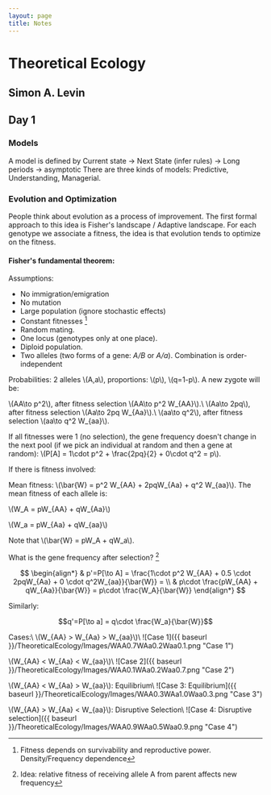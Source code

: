 ```yaml
---
layout: page
title: Notes
---
```

<script src="https://cdn.mathjax.org/mathjax/latest/MathJax.js?config=TeX-AMS-MML_HTMLorMML" type="text/javascript"></script>

# Theoretical Ecology

## Simon A. Levin

## Day 1

### Models
A model is defined by Current state -> Next State (infer rules) -> Long periods -> asymptotic
There are three kinds of models: Predictive, Understanding, Managerial.

### Evolution and Optimization
People think about evolution as a process of improvement. The first formal approach to this idea is Fisher's landscape / Adaptive landscape. For each genotype we associate a fitness, the idea is that evolution tends to optimize on the fitness.

#### Fisher's fundamental theorem:
Assumptions:

* No immigration/emigration
* No mutation
* Large population (ignore stochastic effects)
* Constant fitnesses [^1]
* Random mating.
* One locus (genotypes only at one place).
* Diploid population.
* Two alleles (two forms of a gene: *A/B* or *A/a*). Combination is order-independent

Probabilities: 2 alleles \\(A,a\\), proportions: \\(p\\), \\(q=1-p\\). A new zygote will be:

\\(AA\to p^2\\), after fitness selection \\(AA\to p^2 W_{AA}\\).\\
\\(Aa\to 2pq\\), after fitness selection \\(Aa\to 2pq W_{Aa}\\).\\
\\(aa\to q^2\\), after fitness selection \\(aa\to q^2 W_{aa}\\).

If all fitnesses were 1 (no selection), the gene frequency doesn't change in the next pool (if we pick an individual at random and then a gene at random):
\\(P[A] = 1\cdot p^2 + \frac{2pq}{2} + 0\cdot q^2 = p\\).

If there is fitness involved:

Mean fitness: \\(\bar{W} = p^2 W_{AA} + 2pqW_{Aa} + q^2 W_{aa}\\). The mean fitness of each allele is:

\\(W_A = pW_{AA} + qW_{Aa}\\)

\\(W_a = pW_{Aa} + qW_{aa}\\)

Note that \\(\bar{W} = pW_A + qW_a\\).

What is the gene frequency after selection? [^2]

$$
\begin{align*}
  & p'=P[\to A] = \frac{1\cdot p^2 W_{AA} + 0.5 \cdot 2pqW_{Aa} + 0 \cdot q^2W_{aa}}{\bar{W}} = \\
  & p\cdot \frac{pW_{AA} + qW_{Aa}}{\bar{W}} = p\cdot \frac{W_A}{\bar{W}}
\end{align*}
$$

Similarly:

$$q'=P[\to a] = q\cdot \frac{W_a}{\bar{W}}$$

Cases:\\
\\(W_{AA} > W_{Aa} > W_{aa}\\)\\
![Case 1]({{ baseurl }}/TheoreticalEcology/Images/WAA0.7WAa0.2Waa0.1.png "Case 1")

\\(W_{AA} < W_{Aa} < W_{aa}\\)\\
![Case 2]({{ baseurl }}/TheoreticalEcology/Images/WAA0.1WAa0.2Waa0.7.png "Case 2")

\\(W_{AA} < W_{Aa} > W_{aa}\\): Equilibrium\\
![Case 3: Equilibrium]({{ baseurl }}/TheoreticalEcology/Images/WAA0.3WAa1.0Waa0.3.png "Case 3")

\\(W_{AA} > W_{Aa} < W_{aa}\\): Disruptive Selection\\
![Case 4: Disruptive selection]({{ baseurl }}/TheoreticalEcology/Images/WAA0.9WAa0.5Waa0.9.png "Case 4")

[^1]: Fitness depends on survivability and reproductive power. Density/Frequency dependence
[^2]: Idea: relative fitness of receiving allele A from parent affects new frequency
